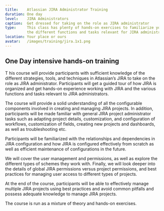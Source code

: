 ```yaml
---
title:    Atlassian JIRA Administrator Training
duration: One day
level:    JIRA Administrators
caption:  Get dressed for taking on the role as JIRA administrator
type:     This class has plenty of hands-on exercises to familiarize you with
          the different functions and tasks relevant for JIRA administrators
location: Your place or ours
avatar:   /images/training/jira.1x1.png
---
```


## One Day intensive hands-on training
T
his course will provide participants with sufficient knowledge of the different strategies, tools, and techniques in Atlassian’s JIRA to take on the role as JIRA administrator.
Participants will get a guided tour of how JIRA is organized and get hands-on experience working with JIRA and the various functions and tasks relevant to JIRA administrators.

The course will provide a solid understanding of all the configurable components involved in creating and managing JIRA projects. In addition, participants will be made familiar with general JIRA project administrator tasks such as adapting project details, customization, and configuration of workflows, customization of fields, creating new projects and dashboards, as well as troubleshooting etc.

Participants will be familiarized with the relationships and dependencies in JIRA configuration and how JIRA is configured effectively from scratch as well as efficient maintenance of configurations in the future.

We will cover the user management and permissions, as well as explore the different types of schemes they work with. Finally, we will look deeper into the details of global JIRA permissions versus project permissions, and best practices for managing user access to different types of projects.

At the end of the course, participants will be able to effectively manage multiple JIRA projects using best practices and avoid common pitfalls and possess adequate knowledge to manage JIRA projects.

The course is run as a mixture of theory and hands-on exercises.
